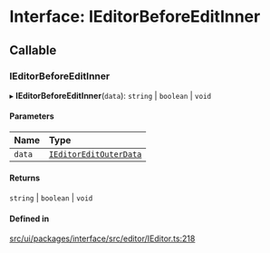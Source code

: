 # Interface: IEditorBeforeEditInner

## Callable

### IEditorBeforeEditInner

▸ **IEditorBeforeEditInner**(`data`): `string` \| `boolean` \| `void`

#### Parameters

| Name | Type |
| :------ | :------ |
| `data` | [`IEditorEditOuterData`](IEditorEditOuterData.md) |

#### Returns

`string` \| `boolean` \| `void`

#### Defined in

[src/ui/packages/interface/src/editor/IEditor.ts:218](https://github.com/leaferjs/leafer-ui/blob/16756ed01a69dbd7bc933bd482f1080c8875c2f1/packages/interface/src/editor/IEditor.ts#L218)
